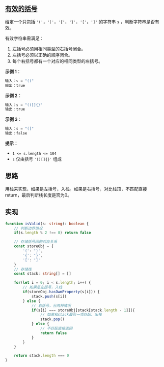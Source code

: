 ## [有效的括号](https://leetcode.cn/problems/valid-parentheses/)

给定一个只包括 `'('`，`')'`，`'{'`，`'}'`，`'['`，`']'` 的字符串 `s` ，判断字符串是否有效。

有效字符串需满足：

1. 左括号必须用相同类型的右括号闭合。
2. 左括号必须以正确的顺序闭合。
3. 每个右括号都有一个对应的相同类型的左括号。

**示例 1：**

```js
输入：s = "()"
输出：true
```

**示例 2：**

```js
输入：s = "()[]{}"
输出：true
```

**示例 3：**

```js
输入：s = "(]"
输出：false
```

**提示：**

- `1 <= s.length <= 104`
- `s` 仅由括号 `'()[]{}'` 组成

## 思路

用栈来实现，如果是左括号，入栈。如果是右括号，对比栈顶，不匹配直接return，最后判断栈长度是否为0。

## 实现

```typescript
function isValid(s: string): boolean {
    // 判断边界情况
    if(s.length % 2 !== 0) return false

    // 存储括号间的对应关系
    const storeObj = {
        '(': ')',
        '{': '}',
        '[': ']'
    }
    // 存储栈
    const stack: string[] = []

    for(let i = 0; i < s.length; i++) {
        // 如果是左括号，入栈
        if(storeObj.hasOwnProperty(s[i])) {
            stack.push(s[i])
        } else {
            // 右括号，分两种情况
            if(s[i] === storeObj[stack[stack.length - 1]]){
                // 如果和stack最后一项匹配，出栈
                stack.pop()
            } else {
                // 不匹配直接返回
                return false
            }
        }
    }

    return stack.length === 0
}
```

